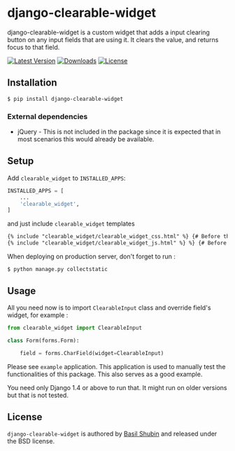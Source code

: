 django-clearable-widget
===

django-clearable-widget is a custom widget that adds a input clearing button on any input fields that are using it. It clears the value, and returns focus to that field.

[![Latest Version](https://pypip.in/version/django-clearable-widget/badge.svg)](https://pypi.python.org/pypi/django-clearable-widget/)
[![Downloads](https://pypip.in/download/django-clearable-widget/badge.svg)](https://pypi.python.org/pypi/django-clearable-widget/)
[![License](https://pypip.in/license/django-clearable-widget/badge.svg)](https://pypi.python.org/pypi/django-clearable-widget/)

## Installation
```shell
$ pip install django-clearable-widget
```
### External dependencies

* jQuery - This is not included in the package since it is expected that in most scenarios this would already be available.

## Setup

Add `clearable_widget` to  `INSTALLED_APPS`:
```python
INSTALLED_APPS = [
	...
	'clearable_widget',
]
```
and just include `clearable_widget` templates
```html
{% include "clearable_widget/clearable_widget_css.html" %} {# Before the closing head tag #}
{% include "clearable_widget/clearable_widget_js.html" %} %} {# Before the closing body tag #}
```
When deploying on production server, don't forget to run :
```shell
$ python manage.py collectstatic
```
## Usage

All you need now is to import ``ClearableInput`` class and override field's widget, for example :
```python
from clearable_widget import ClearableInput

class Form(forms.Form):

    field = forms.CharField(widget=ClearableInput)
```
Please see `example` application. This application is used to manually test the functionalities of this package. This also serves as a good example.

You need only Django 1.4 or above to run that. It might run on older versions but that is not tested.

## License

`django-clearable-widget` is authored by [Basil Shubin](http://resume.github.io/?bashu) and released under the BSD license.
